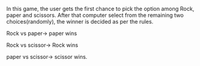In this game, the user gets the first chance to pick the option among Rock, paper and scissors. After that computer select from the remaining two choices(randomly), the winner is decided as per the rules.

Rock vs paper-> paper wins

Rock vs scissor-> Rock wins

paper vs scissor-> scissor wins.
